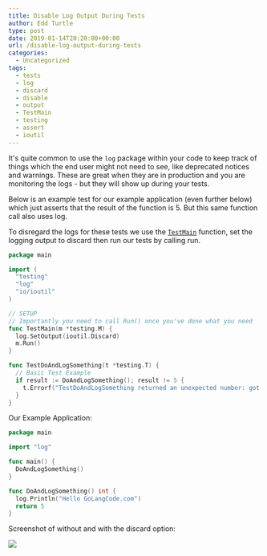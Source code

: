 ```yaml
---
title: Disable Log Output During Tests
author: Edd Turtle
type: post
date: 2019-01-14T20:20:00+00:00
url: /disable-log-output-during-tests
categories:
  - Uncategorized
tags:
  - tests
  - log
  - discard
  - disable
  - output
  - TestMain
  - testing
  - assert
  - ioutil
---
```


It's quite common to use the `log` package within your code to keep track of things which the end user might not need to see, like deprecated notices and warnings. These are great when they are in production and you are monitoring the logs - but they will show up during your tests.

Below is an example test for our example application (even further below) which just asserts that the result of the function is 5. But this same function call also uses log.

To disregard the logs for these tests we use the [`TestMain`](https://golang.org/pkg/testing/#hdr-Main) function, set the logging output to discard then run our tests by calling run.

```go
package main

import (
  "testing"
  "log"
  "io/ioutil"
)

// SETUP
// Importantly you need to call Run() once you've done what you need
func TestMain(m *testing.M) {
  log.SetOutput(ioutil.Discard)
  m.Run()
}

func TestDoAndLogSomething(t *testing.T) {
  // Basic Test Example
  if result := DoAndLogSomething(); result != 5 {
    t.Errorf("TestDoAndLogSomething returned an unexpected number: got %v want %v", result, 5)
  }
}
```

Our Example Application:

```go
package main

import "log"

func main() {
  DoAndLogSomething()
}

func DoAndLogSomething() int {
  log.Println("Hello GoLangCode.com")
  return 5
}
```

Screenshot of without and with the discard option:

![](/img/2019/test-without-log.png)